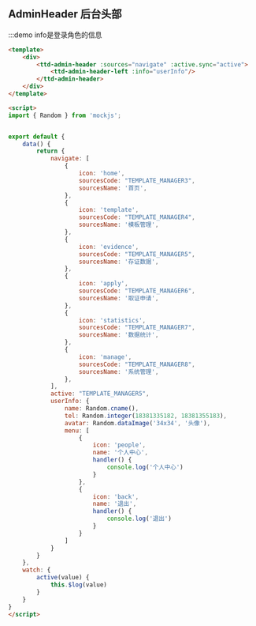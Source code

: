 <style>

</style>

<script>
import { Random } from 'mockjs';


export default {
    data() {
        return {
            navigate: [
                {
                    icon: 'home',
                    sourcrsNo: 20181129001,
                    sourcesName: '首页',
                },
                {
                    icon: 'template',
                    sourcrsNo: 20181129002,
                    sourcesName: '模板管理',
                },
                {
                    icon: 'evidence',
                    sourcrsNo: 20181129003,
                    sourcesName: '存证数据',
                },
                {
                    icon: 'apply',
                    sourcrsNo: 20181129004,
                    sourcesName: '取证申请',
                },
                {
                    icon: 'statistics',
                    sourcrsNo: 20181129005,
                    sourcesName: '数据统计',
                },
                {
                    icon: 'manage',
                    sourcrsNo: 20181129006,
                    sourcesName: '系统管理',
                },
            ], 
            active: "TEMPLATE_MANAGER5",
            userInfo: {
                name: Random.cname(),
                tel: Random.integer(18381335182, 18381355183),
                avatar: Random.dataImage('34x34', '头像'),
                menu: [
                    {
                        icon: 'people',
                        name: '个人中心',
                        handler() {
                            console.log('个人中心')
                        }
                    },
                    {
                        icon: 'back',
                        name: '退出',
                        handler() {
                            console.log('退出')
                        }
                    }
                ]
            }
        }
    },
    watch: {
        active(value) {
            this.$log(value)
        }
    }
}
</script>

## AdminHeader 后台头部

:::demo info是登录角色的信息
```html
<template>
    <div>
        <ttd-admin-header :sources="navigate" :active.sync="active">
            <ttd-admin-header-left :info="userInfo"/>
        </ttd-admin-header>
    </div>
</template>

<script>
import { Random } from 'mockjs';


export default {
    data() {
        return {
            navigate: [
                {
                    icon: 'home',
                    sourcesCode: "TEMPLATE_MANAGER3",
                    sourcesName: '首页',
                },
                {
                    icon: 'template',
                    sourcesCode: "TEMPLATE_MANAGER4",
                    sourcesName: '模板管理',
                },
                {
                    icon: 'evidence',
                    sourcesCode: "TEMPLATE_MANAGER5",
                    sourcesName: '存证数据',
                },
                {
                    icon: 'apply',
                    sourcesCode: "TEMPLATE_MANAGER6",
                    sourcesName: '取证申请',
                },
                {
                    icon: 'statistics',
                    sourcesCode: "TEMPLATE_MANAGER7",
                    sourcesName: '数据统计',
                },
                {
                    icon: 'manage',
                    sourcesCode: "TEMPLATE_MANAGER8",
                    sourcesName: '系统管理',
                },
            ], 
            active: "TEMPLATE_MANAGER5",
            userInfo: {
                name: Random.cname(),
                tel: Random.integer(18381335182, 18381355183),
                avatar: Random.dataImage('34x34', '头像'),
                menu: [
                    {
                        icon: 'people',
                        name: '个人中心',
                        handler() {
                            console.log('个人中心')
                        }
                    },
                    {
                        icon: 'back',
                        name: '退出',
                        handler() {
                            console.log('退出')
                        }
                    }
                ]
            }
        }
    },
    watch: {
        active(value) {
            this.$log(value)
        }
    }
}
</script>
```